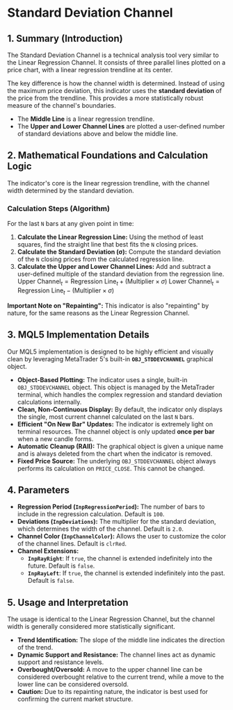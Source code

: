 # Standard Deviation Channel

## 1. Summary (Introduction)

The Standard Deviation Channel is a technical analysis tool very similar to the Linear Regression Channel. It consists of three parallel lines plotted on a price chart, with a linear regression trendline at its center.

The key difference is how the channel width is determined. Instead of using the maximum price deviation, this indicator uses the **standard deviation** of the price from the trendline. This provides a more statistically robust measure of the channel's boundaries.

- The **Middle Line** is a linear regression trendline.
- The **Upper and Lower Channel Lines** are plotted a user-defined number of standard deviations above and below the middle line.

## 2. Mathematical Foundations and Calculation Logic

The indicator's core is the linear regression trendline, with the channel width determined by the standard deviation.

### Calculation Steps (Algorithm)

For the last `N` bars at any given point in time:

1. **Calculate the Linear Regression Line:** Using the method of least squares, find the straight line that best fits the `N` closing prices.
2. **Calculate the Standard Deviation (σ):** Compute the standard deviation of the `N` closing prices from the calculated regression line.
3. **Calculate the Upper and Lower Channel Lines:** Add and subtract a user-defined multiple of the standard deviation from the regression line.
   $\text{Upper Channel}_t = \text{Regression Line}_t + (\text{Multiplier} \times \sigma)$
   $\text{Lower Channel}_t = \text{Regression Line}_t - (\text{Multiplier} \times \sigma)$

**Important Note on "Repainting":** This indicator is also "repainting" by nature, for the same reasons as the Linear Regression Channel.

## 3. MQL5 Implementation Details

Our MQL5 implementation is designed to be highly efficient and visually clean by leveraging MetaTrader 5's built-in **`OBJ_STDDEVCHANNEL`** graphical object.

- **Object-Based Plotting:** The indicator uses a single, built-in `OBJ_STDDEVCHANNEL` object. This object is managed by the MetaTrader terminal, which handles the complex regression and standard deviation calculations internally.
- **Clean, Non-Continuous Display:** By default, the indicator only displays the single, most current channel calculated on the last `N` bars.
- **Efficient "On New Bar" Updates:** The indicator is extremely light on terminal resources. The channel object is only updated **once per bar** when a new candle forms.
- **Automatic Cleanup (RAII):** The graphical object is given a unique name and is always deleted from the chart when the indicator is removed.
- **Fixed Price Source:** The underlying `OBJ_STDDEVCHANNEL` object always performs its calculation on `PRICE_CLOSE`. This cannot be changed.

## 4. Parameters

- **Regression Period (`InpRegressionPeriod`):** The number of bars to include in the regression calculation. Default is `100`.
- **Deviations (`InpDeviations`):** The multiplier for the standard deviation, which determines the width of the channel. Default is `2.0`.
- **Channel Color (`InpChannelColor`):** Allows the user to customize the color of the channel lines. Default is `clrRed`.
- **Channel Extensions:**
  - **`InpRayRight`**: If `true`, the channel is extended indefinitely into the future. Default is `false`.
  - **`InpRayLeft`**: If `true`, the channel is extended indefinitely into the past. Default is `false`.

## 5. Usage and Interpretation

The usage is identical to the Linear Regression Channel, but the channel width is generally considered more statistically significant.

- **Trend Identification:** The slope of the middle line indicates the direction of the trend.
- **Dynamic Support and Resistance:** The channel lines act as dynamic support and resistance levels.
- **Overbought/Oversold:** A move to the upper channel line can be considered overbought relative to the current trend, while a move to the lower line can be considered oversold.
- **Caution:** Due to its repainting nature, the indicator is best used for confirming the current market structure.
